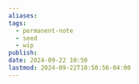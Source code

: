 ```yaml
---
aliases: 
tags:
  - permanent-note
  - seed
  - wip
publish: 
date: 2024-09-22 10:50
lastmod: 2024-09-22T10:50:56-04:00
---
```

